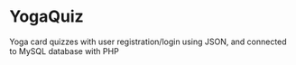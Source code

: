 # YogaQuiz
Yoga card quizzes with user registration/login using JSON, and connected to MySQL database with PHP
